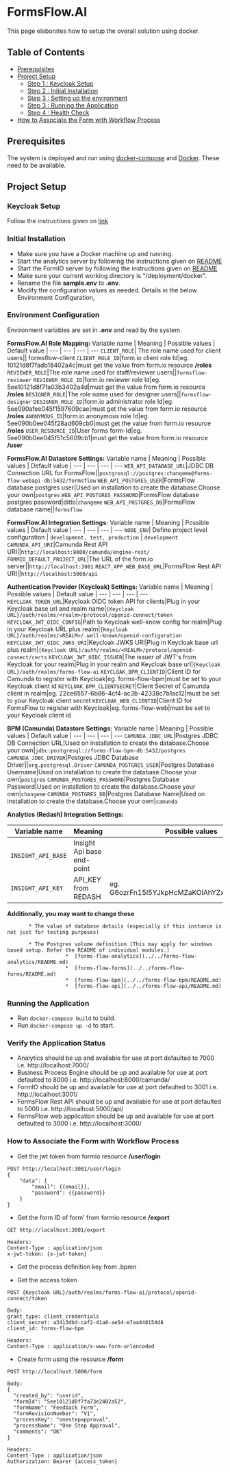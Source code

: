 # FormsFlow.AI

This page elaborates how to setup the overall solution using docker.


## Table of Contents
* [Prerequisites](#prerequisites)
* [Project Setup](#project-setup)
  * [Step 1 : Keycloak Setup](#keycloak-setup)
  * [Step 2 : Initial Installation](#installation)
  * [Step 3 : Setting up the environment](#environment-configuration)
  * [Step 3 : Running the Application](#running-the-application)
  * [Step 4 : Health Check](#health-check) 
* [How to Associate the Form with Workflow Process](#how-to-associate-the-form-with-workflow-process)


## Prerequisites

The system is deployed and run using [docker-compose](https://docker.com) and [Docker](https://docker.com). These need to be available. 

## Project Setup

### Keycloak Setup

Follow the instructions given on [link](../../forms-flow-idm/keycloak-setup.md)


      
### Initial Installation

   * Make sure you have a Docker machine up and running.
   * Start the analytics server by following the instructions given on  [README](../../forms-flow-analytics/README.md)
   * Start the FormIO server by following the instructions given on  [README](../../forms-flow-forms/README.md)
   * Make sure your current working directory is "/deployment/docker".
   * Rename the file **sample.env** to **.env**.
   * Modify the configuration values as needed. Details in the below Environment Configuration,   
### Environment Configuration

Environment variables are set in **.env** and read by the system.  

**FormsFlow.AI Role Mapping:**
Variable name | Meaning | Possible values | Default value |
 --- | --- | --- | ---
`CLIENT_ROLE`|	The role name used for client users|| formsflow-client
`CLIENT_ROLE_ID`|form.io client role Id|eg. 10121d8f7fadb18402a4c|must get the value from form.io resource **/roles**
`REVIEWER_ROLE`|The role name used for staff/reviewer users||`formsflow-reviewer`
`REVIEWER_ROLE_ID`|form.io reviewer role Id|eg. 5ee10121d8f7fa03b3402a4d|must get the value from form.io resource **/roles**
`DESIGNER_ROLE`|The role name used for designer users||`formsflow-designer`
`DESIGNER_ROLE_ID`|form.io administrator role Id|eg. 5ee090afee045f1597609cae|must get the value from form.io resource **/roles**
`ANONYMOUS_ID`|form.io anonymous role Id|eg. 5ee090b0ee045f28ad609cb0|must get the value from form.io resource **/roles** 
`USER_RESOURCE_ID`|User forms form-Id|eg. 5ee090b0ee045f51c5609cb1|must get the value from form.io resource **/user**

**FormsFlow.AI Datastore Settings:**
Variable name | Meaning | Possible values | Default value |
--- | --- | --- | ---
`WEB_API_DATABASE_URL`|JDBC DB Connection URL for FormsFlow||`postgresql://postgres:changeme@forms-flow-webapi-db:5432/formsflow`
`WEB_API_POSTGRES_USER`|FormsFlow database postgres user|Used on installation to create the database.Choose your own|`postgres`
`WEB_API_POSTGRES_PASSWORD`|FormsFlow database postgres password|ditto|`changeme`
`WEB_API_POSTGRES_DB`|FormsFlow database name||`formsflow`

**FormsFlow.AI Integration Settings:**
Variable name | Meaning | Possible values | Default value |
--- | --- | --- | ---
`NODE_ENV`| Define project level configuration | `development, test, production` | `development`
`CAMUNDA_API_URI`|Camunda Rest API URI||`http://localhost:8000/camunda/engine-rest/`
`FORMIO_DEFAULT_PROJECT_URL`|The URL of the form.io server||`http://localhost:3001`
`REACT_APP_WEB_BASE_URL`|FormsFlow Rest API URI||`http://localhost:5000/api`

**Authentication Provider (Keycloak) Settings:**
Variable name | Meaning | Possible values | Default value |
--- | --- | --- | ---
`KEYCLOAK_TOKEN_URL`|Keycloak OIDC token API for clients|Plug in your Keycloak base url and realm name|`{Keycloak URL}/auth/realms/<realm>/protocol/openid-connect/token`
`KEYCLOAK_JWT_OIDC_CONFIG`|Path to Keycloak well-know config for realm|Plug in your Keycloak URL plus realm|`{Keycloak URL}/auth/realms/<REALM>/.well-known/openid-configuration`
`KEYCLOAK_JWT_OIDC_JWKS_URI`|Keycloak JWKS URI|Plug in Keycloak base url plus realm|`{Keycloak URL}/auth/realms/<REALM>/protocol/openid-connect/certs`
`KEYCLOAK_JWT_OIDC_ISSUER`|The issuer of JWT's from Keycloak for your realm|Plug in your realm and Keycloak base url|`{Keycloak URL}/auth/realms/forms-flow-ai`
`KEYCLOAK_BPM_CLIENTID`|Client ID for Camunda to register with Keycloak|eg. forms-flow-bpm|must be set to your Keycloak client id
`KEYCLOAK_BPM_CLIENTSECRET`|Client Secret of Camunda client in realm|eg. 22ce6557-6b86-4cf4-ac3b-42338c7b1ac12|must be set to your Keycloak client secret
`KEYCLOAK_WEB_CLIENTID`|Client ID for FormsFlow to register with Keycloak|eg. forms-flow-web|must be set to your Keycloak client id

**BPM (Camunda) Datastore Settings:**
Variable name | Meaning | Possible values | Default value |
--- | --- | --- | ---
`CAMUNDA_JDBC_URL`|Postgres JDBC DB Connection URL|Used on installation to create the database.Choose your own|`jdbc:postgresql://forms-flow-bpm-db:5432/postgres`
`CAMUNDA_JDBC_DRIVER`|Postgres JDBC Database Driver||`org.postgresql.Driver`
`CAMUNDA_POSTGRES_USER`|Postgres Database Username|Used on installation to create the database.Choose your own|`postgres`
`CAMUNDA_POSTGRES_PASSWORD`|Postgres Database Password|Used on installation to create the database.Choose your own|`changeme`
`CAMUNDA_POSTGRES_DB`|Postgres Database Name|Used on installation to create the database.Choose your own|`camunda`


**Analytics (Redash) Integration Settings:**
 
 Variable name | Meaning | Possible values | Default value |
--- | --- | --- | ---
`INSIGHT_API_BASE`|Insight Api base end-point||`http://localhost:7000`
`INSIGHT_API_KEY`|API_KEY from REDASH|eg. G6ozrFn15l5YJkpHcMZaKOlAhYZxFPhJl5Xr7vQw| must be set to your ReDash API key
   
   **Additionally, you may want to change these**
 ```  
        * The value of database details (especially if this instance is not just for testing purposes)
 ```
 ```
        * The Postgres volume definition [This may apply for windows based setup. Refer the README of individual modules.]  
                    *  [forms-flow-analytics](../../forms-flow-analytics/README.md)  
                    *  [forms-flow-forms](../../forms-flow-forms/README.md)  
                    *  [forms-flow-bpm](../../forms-flow-bpm/README.md)  
                    *  [forms-flow-api](../../forms-flow-api/README.md)     
```

### Running the Application
   * Run `docker-compose build` to build.
   * Run `docker-compose up -d` to start.
  
### Verify the Application Status
  * Analytics should be up and available for use at port defaulted to 7000 i.e. http://localhost:7000/
  * Business Process Engine should be up and available for use at port defaulted to 8000 i.e. http://localhost:8000/camunda/
  * FormIO should be up and available for use at port defaulted to 3001 i.e. http://localhost:3001/
  * FormsFlow Rest API should be up and available for use at port defaulted to 5000 i.e. http://localhost:5000/api/
  * FormsFlow web application should be up and available for use at port defaulted to 3000 i.e. http://localhost:3000/
  
### How to Associate the Form with Workflow Process
* Get the jwt token from formio resource **/user/login**
```
POST http://localhost:3001/user/login
{
    "data": {
        "email": {{email}},
        "password": {{password}}
    }
}
```
* Get the form ID of form' from formio resource **/export** 
```
GET http://localhost:3001/export

Headers:
Content-Type : application/json
x-jwt-token: {x-jwt-token}
```
* Get the process definition key from .bpmn

* Get the access token
```
POST {Keycloak URL}/auth/realms/forms-flow-ai/protocol/openid-connect/token

Body:
grant_type: client_credentials
client_secret: a3413dbd-caf2-41a8-ae54-e7aa448154d8
client_id: forms-flow-bpm

Headers:
Content-Type : application/x-www-form-urlencoded
```   
* Create form using the resource **/form**
```
POST http://localhost:5000/form

Body:
{
  "created_by": "userid",
  "formId": "5ee10121d8f7fa73e2402a52",
  "formName": "Feedback Form",
  "formRevisionNumber": "V1",
  "processKey": "onestepapproval",
  "processName": "One Step Approval",
  "comments": "OK"
}

Headers:
Content-Type : application/json
Authorization: Bearer {access_token}

```



